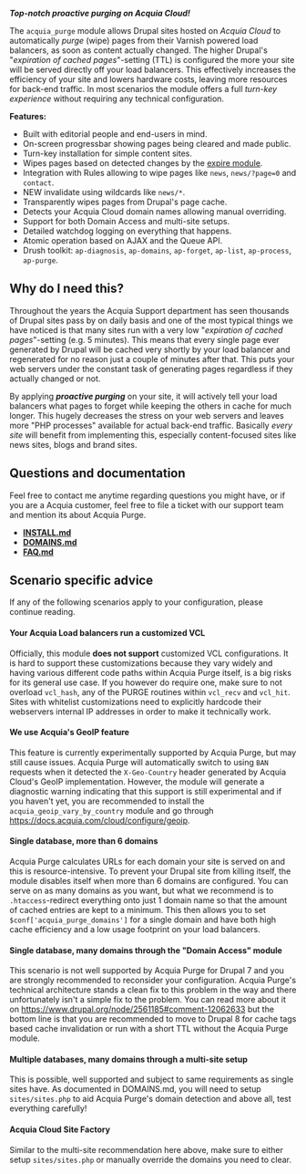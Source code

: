 [//]: # ( clear&&curl -s -F input_files[]=@PROJECTPAGE.md -F from=markdown -F to=html http://c.docverter.com/convert|tail -n+11|head -n-2 )
[//]: # ( curl -s -F input_files[]=@PROJECTPAGE.md -F from=markdown -F to=pdf http://c.docverter.com/convert>PROJECTPAGE.pdf )

**_Top-notch proactive purging on Acquia Cloud!_**

The ``acquia_purge`` module allows Drupal sites hosted on _Acquia Cloud_ to
automatically _purge_ (wipe) pages from their Varnish powered load balancers, as
soon as content actually changed. The higher Drupal's "_expiration of cached
pages_"-setting (TTL) is configured the more your site will be served directly
off your load balancers. This effectively increases the efficiency of your site
and lowers hardware costs, leaving more resources for back-end traffic. In most
scenarios the module offers a full *turn-key experience* without requiring any
technical configuration.

**Features:**

* Built with editorial people and end-users in mind.
* On-screen progressbar showing pages being cleared and made public.
* Turn-key installation for simple content sites.
* Wipes pages based on detected changes by the [expire module](http://www.drupal.org/project/expire).
* Integration with Rules allowing to wipe pages like ``news``, ``news/?page=0`` and ``contact``.
* NEW invalidate using wildcards like ``news/*``.
* Transparently wipes pages from Drupal's page cache.
* Detects your Acquia Cloud domain names allowing manual overriding.
* Support for both Domain Access and multi-site setups.
* Detailed watchdog logging on everything that happens.
* Atomic operation based on AJAX and the Queue API.
* Drush toolkit: ``ap-diagnosis``, ``ap-domains``, ``ap-forget``, ``ap-list``, ``ap-process``, ``ap-purge``.

## Why do I need this?

Throughout the years the Acquia Support department has seen thousands of Drupal
sites pass by on daily basis and one of the most typical things we have noticed
is that many sites run with a very low "_expiration of cached pages_"-setting
(e.g. 5 minutes). This means that every single page ever generated by Drupal
will be cached very shortly by your load balancer and regenerated for no reason
just a couple of minutes after that. This puts your web servers under the
constant task of generating pages regardless if they actually changed or not.

By applying _**proactive purging**_ on your site, it will actively tell your
load balancers what pages to forget while keeping the others in cache for much
longer. This hugely decreases the stress on your web servers and leaves more
"PHP processes" available for actual back-end traffic. Basically *every site*
will benefit from implementing this, especially content-focused sites like news
sites, blogs and brand sites.

## Questions and documentation

Feel free to contact me anytime regarding questions you might have, or if you
are a Acquia customer, feel free to file a ticket with our support team and
mention its about Acquia Purge.

* [**INSTALL.md**](http://cgit.drupalcode.org/acquia_purge/plain/INSTALL.md?h=7.x-1.x)
* [**DOMAINS.md**](http://cgit.drupalcode.org/acquia_purge/plain/DOMAINS.md?h=7.x-1.x)
* [**FAQ.md**](http://cgit.drupalcode.org/acquia_purge/plain/FAQ.md?h=7.x-1.x)

## Scenario specific advice
If any of the following scenarios apply to your configuration, please continue reading.

#### Your Acquia Load balancers run a customized VCL
Officially, this module **does not support** customized VCL configurations. It is hard to support these customizations because they vary widely and having various different code paths within Acquia Purge itself, is a big risks for its general use case. If you however do require one, make sure to not overload ``vcl_hash``, any of the PURGE routines within ``vcl_recv`` and ``vcl_hit``. Sites with whitelist customizations need to explicitly hardcode their webservers internal IP addresses in order to make it technically work.

#### We use Acquia's GeoIP feature
This feature is currently experimentally supported by Acquia Purge, but may still cause issues. Acquia Purge will automatically switch to using ``BAN`` requests when it detected the ``X-Geo-Country`` header generated by Acquia Cloud's GeoIP implementation. However, the module will generate a diagnostic warning indicating that this support is still experimental and if you haven't yet, you are recommended to install the ``acquia_geoip_vary_by_country`` module and go through https://docs.acquia.com/cloud/configure/geoip.

#### Single database, more than 6 domains
Acquia Purge calculates URLs for each domain your site is served on and this is resource-intensive. To prevent your Drupal site from killing itself, the module disables itself when more than 6 domains are configured. You can serve on as many domains as you want, but what we recommend is to ``.htaccess``-redirect everything onto just 1 domain name so that the amount of cached entries are kept to a minimum. This then allows you to set ``$conf['acquia_purge_domains']`` for a single domain and have both high cache efficiency and a low usage footprint on your load balancers.

#### Single database, many domains through the "Domain Access" module
This scenario is not well supported by Acquia Purge for Drupal 7 and you are strongly recommended to reconsider your configuration. Acquia Purge's technical architecture stands a clean fix to this problem in the way and there unfortunately isn't a simple fix to the problem. You can read more about it on https://www.drupal.org/node/2561185#comment-12062633 but the bottom line is that you are recommended to move to Drupal 8 for cache tags based cache invalidation or run with a short TTL without the Acquia Purge module.

#### Multiple databases, many domains through a multi-site setup
This is possible, well supported and subject to same requirements as single sites have. As documented in DOMAINS.md, you will need to setup ``sites/sites.php`` to aid Acquia Purge's domain detection and above all, test everything carefully!

#### Acquia Cloud Site Factory
Similar to the multi-site recommendation here above, make sure to either setup ``sites/sites.php`` or manually override the domains you need to clear.
